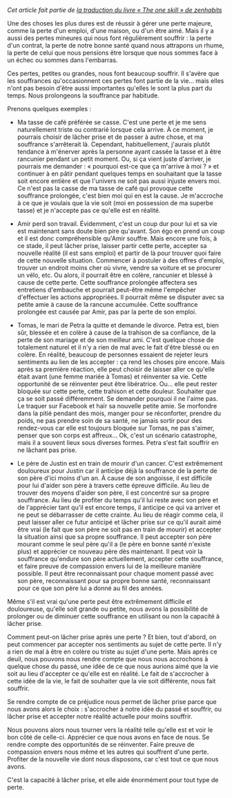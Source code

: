 <!-- 
.. title: Gérer les pertes
.. slug: gerer-les-pertes
.. date: 2014-11-06 07:24:48+01:00
.. tags: Traduction, Zen habits, L'unique compétence
.. category: 
.. link: 
.. description: 
.. type: text
-->

_Cet article fait partie de [la traduction du livre « The one skill » de zenhabits](/blog/traduction-du-livre-the-one-skill-de-zenhabits/)_

Une des choses les plus dures est de réussir à gérer une perte majeure, comme la perte d'un emploi, d'une maison, ou d'un être aimé. Mais il y a aussi des pertes mineures qui nous font régulièrement souffrir : la perte d'un contrat, la perte de notre bonne santé quand nous attrapons un rhume, la perte de celui que nous pensions être lorsque que nous sommes face à un échec ou sommes dans l'embarras.
<!-- TEASER_END -->
Ces pertes, petites ou grandes, nous font beaucoup souffrir. Il s'avère que les souffrances qu'occasionnent ces pertes font partie de la vie… mais elles n'ont pas besoin d'être aussi importantes qu'elles le sont la plus part du temps. Nous prolongeons la souffrance par habitude.

Prenons quelques exemples :

- Ma tasse de café préférée se casse. C'est une perte et je me sens naturellement triste ou contrarié lorsque cela arrive. À ce moment, je pourrais choisir de lâcher prise et de passer à autre chose, et ma souffrance s'arrêterait là. Cependant, habituellement, j'aurais plutôt tendance à m'énerver après la personne ayant cassée la tasse et à être rancunier pendant un petit moment. Ou, si ça vient juste d'arriver, je pourrais me demander : « pourquoi est-ce que ça m'arrive à moi ? » et continuer à en pâtir pendant quelques temps en souhaitant que la tasse soit encore entière et que l'univers ne soit pas aussi injuste envers moi. Ce n'est pas la casse de ma tasse de café qui provoque cette souffrance prolongée, c'est bien moi qui en est la cause. Je m'accroche à ce que je voulais que la vie soit (moi en possession de ma superbe tasse) et je n'accepte pas ce qu'elle est en réalité.

- Amir perd son travail. Évidemment, c'est un coup dur pour lui et sa vie est maintenant sans doute bien pire qu'avant. Son égo en prend un coup et il est donc compréhensible qu'Amir souffre. Mais encore une fois, à ce stade, il peut lâcher prise, laisser partir cette perte, accepter sa nouvelle réalité (il est sans emploi) et partir de là pour trouver quoi faire de cette nouvelle situation. Commencer à postuler à des offres d'emploi, trouver un endroit moins cher où vivre, vendre sa voiture et se procurer un vélo, etc. Ou alors, il pourrait être en colère, rancunier et blessé à cause de cette perte. Cette souffrance prolongée affectera ses entretiens d'embauche et pourrait peut-être même l'empêcher d'effectuer les actions appropriées. Il pourrait même se disputer avec sa petite amie à cause de la rancune accumulée. Cette souffrance prolongée est causée par Amir, pas par la perte de son emploi.

- Tomas, le mari de Petra la quitte et demande le divorce. Petra est, bien sûr, blessée et en colère à cause de la trahison de sa confiance, de la perte de son mariage et de son meilleur ami. C'est quelque chose de totalement naturel et il n'y a rien de mal avec le fait d'être blessé ou en colère. En réalité, beaucoup de personnes essaient de rejeter leurs sentiments au lien de les accepter : ça rend les choses pire encore. Mais après sa première réaction, elle peut choisir de laisser aller ce qu'elle était avant (une femme mariée à Tomas) et réinventer sa vie. Cette opportunité de se réinventer peut être libératrice. Ou… elle peut rester bloquée sur cette perte, cette trahison et cette douleur. Souhaiter que ça se soit passé différemment. Se demander pourquoi il ne l'aime pas. Le traquer sur Facebook et haïr sa nouvelle petite amie. Se morfondre dans la pitié pendant des mois, manger pour se réconforter, prendre du poids, ne pas prendre soin de sa santé, ne jamais sortir pour des rendez-vous car elle est toujours bloquée sur Tomas, ne pas s'aimer, penser que son corps est affreux… Ok, c'est un scénario catastrophe, mais il a souvent lieux sous diverses formes. Petra s'est fait souffrir en ne lâchant pas prise.

- Le père de Justin est en train de mourir d'un cancer. C'est extrêmement douloureux pour Justin car il anticipe déjà la souffrance de la perte de son père d'ici moins d'un an. À cause de son angoisse, il est difficile pour lui d'aider son père à travers cette épreuve difficile. Au lieu de trouver des moyens d'aider son père, il est concentré sur sa propre souffrance. Au lieu de profiter du temps qu'il lui reste avec son père et de l'apprécier tant qu'il est encore temps, il anticipe ce qui va arriver et ne peut se débarrasser de cette crainte. Au lieu de réagir comme cela, il peut laisser aller ce futur anticipé et lâcher prise sur ce qu'il aurait aimé être vrai (le fait que son père ne soit pas en train de mourir) et accepter la situation ainsi que sa propre souffrance. Il peut accepter son père mourant comme le seul père qu'il a (le père en bonne santé n'existe plus) et apprécier ce nouveau père dès maintenant. Il peut voir la souffrance qu'endure son père actuellement, accepter cette souffrance, et faire preuve de compassion envers lui de la meilleure manière possible. Il peut être reconnaissant pour chaque moment passé avec son père, reconnaissant pour sa propre bonne santé, reconnaissant pour ce que son père lui a donné au fil des années.

Même s'il est vrai qu'une perte peut être extrêmement difficile et douloureuse, qu'elle soit grande ou petite, nous avons la possibilité de prolonger ou de diminuer cette souffrance en utilisant ou non la capacité à lâcher prise.

Comment peut-on lâcher prise après une perte ? Et bien, tout d'abord, on peut commencer par accepter nos sentiments au sujet de cette perte. Il n'y a rien de mal à être en colère ou triste au sujet d'une perte. Mais après ce deuil, nous pouvons nous rendre compte que nous nous accrochons à quelque chose du passé, une idée de ce que nous aurions aimé que la vie soit au lieu d'accepter ce qu'elle est en réalité. Le fait de s'accrocher à cette idée de la vie, le fait de souhaiter que la vie soit différente, nous fait souffrir.

Se rendre compte de ce préjudice nous permet de lâcher prise parce que nous avons alors le choix : s'accrocher à notre idée du passé et souffrir, ou lâcher prise et accepter notre réalité actuelle pour moins souffrir.

Nous pouvons alors nous tourner vers la réalité telle qu'elle est et voir le bon côté de celle-ci. Apprécier ce que nous avons en face de nous. Se rendre compte des opportunités de se réinventer. Faire preuve de compassion envers nous même et les autres qui souffrent d'une perte. Profiter de la nouvelle vie dont nous disposons, car c'est tout ce que nous avons.

C'est la capacité à lâcher prise, et elle aide énormément pour tout type de perte.

